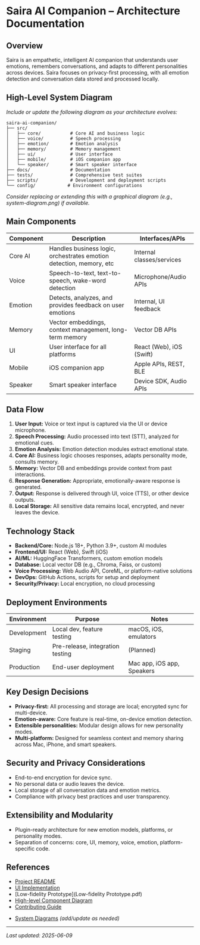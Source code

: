 # Saira AI Companion – Architecture Documentation

## Overview

Saira is an empathetic, intelligent AI companion that understands user emotions, remembers conversations, and adapts to different personalities across devices. Saira focuses on privacy-first processing, with all emotion detection and conversation data stored and processed locally.

## High-Level System Diagram

_Include or update the following diagram as your architecture evolves:_

```
saira-ai-companion/
├── src/
│   ├── core/           # Core AI and business logic
│   ├── voice/          # Speech processing
│   ├── emotion/        # Emotion analysis
│   ├── memory/         # Memory management
│   ├── ui/             # User interface
│   ├── mobile/         # iOS companion app
│   └── speaker/        # Smart speaker interface
├── docs/               # Documentation
├── tests/              # Comprehensive test suites
├── scripts/            # Development and deployment scripts
└── config/            # Environment configurations
```

_Consider replacing or extending this with a graphical diagram (e.g., system-diagram.png) if available._

## Main Components

| Component | Description                                                         | Interfaces/APIs           |
| --------- | ------------------------------------------------------------------- | ------------------------- |
| Core AI   | Handles business logic, orchestrates emotion detection, memory, etc | Internal classes/services |
| Voice     | Speech-to-text, text-to-speech, wake-word detection                 | Microphone/Audio APIs     |
| Emotion   | Detects, analyzes, and provides feedback on user emotions           | Internal, UI feedback     |
| Memory    | Vector embeddings, context management, long-term memory             | Vector DB APIs            |
| UI        | User interface for all platforms                                    | React (Web), iOS (Swift)  |
| Mobile    | iOS companion app                                                   | Apple APIs, REST, BLE     |
| Speaker   | Smart speaker interface                                             | Device SDK, Audio APIs    |

## Data Flow

1. **User Input:** Voice or text input is captured via the UI or device microphone.
2. **Speech Processing:** Audio processed into text (STT), analyzed for emotional cues.
3. **Emotion Analysis:** Emotion detection modules extract emotional state.
4. **Core AI:** Business logic chooses responses, adapts personality mode, consults memory.
5. **Memory:** Vector DB and embeddings provide context from past interactions.
6. **Response Generation:** Appropriate, emotionally-aware response is generated.
7. **Output:** Response is delivered through UI, voice (TTS), or other device outputs.
8. **Local Storage:** All sensitive data remains local, encrypted, and never leaves the device.

## Technology Stack

- **Backend/Core:** Node.js 18+, Python 3.9+, custom AI modules
- **Frontend/UI:** React (Web), Swift (iOS)
- **AI/ML:** HuggingFace Transformers, custom emotion models
- **Database:** Local vector DB (e.g., Chroma, Faiss, or custom)
- **Voice Processing:** Web Audio API, CoreML, or platform-native solutions
- **DevOps:** GitHub Actions, scripts for setup and deployment
- **Security/Privacy:** Local encryption, no cloud processing

## Deployment Environments

| Environment | Purpose                          | Notes                      |
| ----------- | -------------------------------- | -------------------------- |
| Development | Local dev, feature testing       | macOS, iOS, emulators      |
| Staging     | Pre-release, integration testing | (Planned)                  |
| Production  | End-user deployment              | Mac app, iOS app, Speakers |

## Key Design Decisions

- **Privacy-first:** All processing and storage are local; encrypted sync for multi-device.
- **Emotion-aware:** Core feature is real-time, on-device emotion detection.
- **Extensible personalities:** Modular design allows for new personality modes.
- **Multi-platform:** Designed for seamless context and memory sharing across Mac, iPhone, and smart speakers.

## Security and Privacy Considerations

- End-to-end encryption for device sync.
- No personal data or audio leaves the device.
- Local storage of all conversation data and emotion metrics.
- Compliance with privacy best practices and user transparency.

## Extensibility and Modularity

- Plugin-ready architecture for new emotion models, platforms, or personality modes.
- Separation of concerns: core, UI, memory, voice, emotion, platform-specific code.

## References

- [Project README](README.md)
- [UI Implementation](ui_implemenation.md)
- [Low-fidelity Prototype](Low-fidelity Prototype.pdf)
- [High-level Component Diagram](highlevel_component_diagram.svg)
- [Contributing Guide](contribution.md)
<!-- - [Privacy Policy](../PRIVACY.md) -->
- [System Diagrams](highlevel_component_diagram.png) _(add/update as needed)_

---

_Last updated: 2025-06-09_
